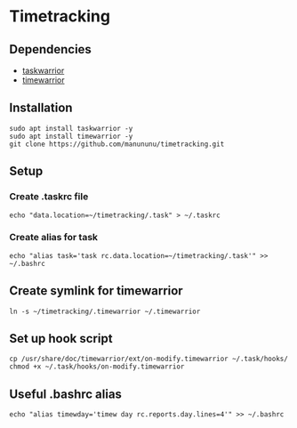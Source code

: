 # Timetracking
## Dependencies 
* [taskwarrior](https://taskwarrior.org/)
* [timewarrior](https://timewarrior.net/)
## Installation
```
sudo apt install taskwarrior -y
sudo apt install timewarrior -y
git clone https://github.com/manununu/timetracking.git
```
## Setup
### Create .taskrc file 
```
echo "data.location=~/timetracking/.task" > ~/.taskrc
```
### Create alias for task 
```
echo "alias task='task rc.data.location=~/timetracking/.task'" >> ~/.bashrc
```
## Create symlink for timewarrior
```
ln -s ~/timetracking/.timewarrior ~/.timewarrior
```
## Set up hook script 
```
cp /usr/share/doc/timewarrior/ext/on-modify.timewarrior ~/.task/hooks/
chmod +x ~/.task/hooks/on-modify.timewarrior
```
## Useful .bashrc alias
```
echo "alias timewday='timew day rc.reports.day.lines=4'" >> ~/.bashrc
```
